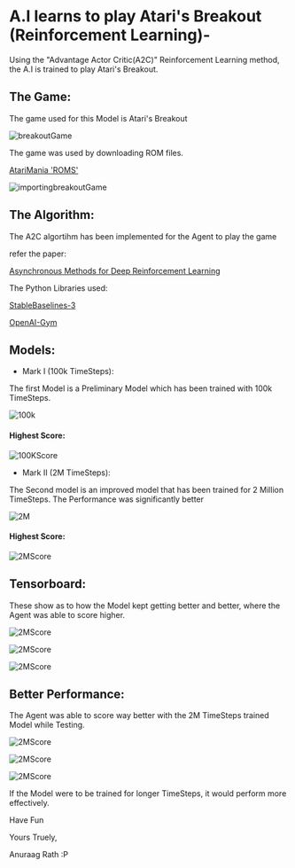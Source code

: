 # A.I learns to play Atari's Breakout (Reinforcement Learning)-
Using the "Advantage Actor Critic(A2C)" Reinforcement Learning method, the A.I is trained to play Atari's Breakout.

## The Game:

The game used for this Model is Atari's Breakout

![breakoutGame](/pics/10.png)

The game was used by downloading ROM files.

[AtariMania 'ROMS'](http://www.atarimania.com/roms/Roms.rar)

![importingbreakoutGame](/pics/7.png)

## The Algorithm:

The A2C algortihm has been implemented for the Agent to play the game

refer the paper: 

[Asynchronous Methods for Deep Reinforcement Learning](https://arxiv.org/pdf/1602.01783.pdf)

The Python Libraries used:

[StableBaselines-3](https://stable-baselines.readthedocs.io/en/master/index.html)

[OpenAI-Gym](https://gym.openai.com/envs/#atari)

## Models:

- Mark I (100k TimeSteps): 

The first Model is a Preliminary Model which has been trained with 100k TimeSteps.

![100k](/pics/6.png)

#### Highest Score:

![100KScore](/pics/8.png)

- Mark II (2M TimeSteps):

The Second model is an improved model that has been trained for 2 Million TimeSteps. The Performance was significantly better

![2M](/pics/2.png)

#### Highest Score:

![2MScore](/pics/9.png)

## Tensorboard:

These show as to how the Model kept getting better and better, where the Agent was able to score higher.

![2MScore](/pics/3.png)

![2MScore](/pics/4.png)

![2MScore](/pics/5.png)

## Better Performance:

The Agent was able to score way better with the 2M TimeSteps trained Model while Testing.

![2MScore](/pics/10.png)

![2MScore](/pics/11.png)

![2MScore](/pics/1.png)

If the Model were to be trained for longer TimeSteps, it would perform more effectively. 

Have Fun

Yours Truely,

Anuraag Rath :P
